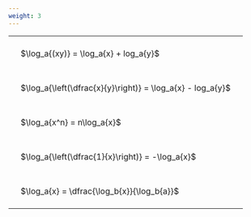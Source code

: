 ```yaml
---
weight: 3
---
```


<style type="text/css">
#T_fc969 th.col_heading {
  text-align: left;
  font-size: 1em;
}
#T_fc969 td {
  text-align: left;
  font-size: 1em;
  padding: 1.5em;
}
</style>
<table id="T_fc969">
  <thead>
  </thead>
  <tbody>
    <tr>
      <td id="T_fc969_row0_col0" class="data row0 col0" >$\log_a{(xy)} = \log_a{x} + log_a{y}$</td>
    </tr>
    <tr>
      <td id="T_fc969_row1_col0" class="data row1 col0" >$\log_a{\left(\dfrac{x}{y}\right)} = \log_a{x} - log_a{y}$</td>
    </tr>
    <tr>
      <td id="T_fc969_row2_col0" class="data row2 col0" >$\log_a{x^n} = n\log_a{x}$</td>
    </tr>
    <tr>
      <td id="T_fc969_row3_col0" class="data row3 col0" >$\log_a{\left(\dfrac{1}{x}\right)} = -\log_a{x}$</td>
    </tr>
    <tr>
      <td id="T_fc969_row4_col0" class="data row4 col0" >$\log_a{x} = \dfrac{\log_b{x}}{\log_b{a}}$</td>
    </tr>
  </tbody>
</table>
